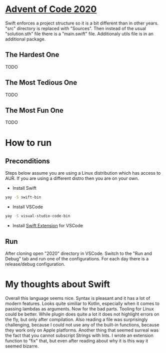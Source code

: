 # [Advent of Code 2020](https://adventofcode.com/2020)

Swift enforces a project structure so it is a bit different than in other years.
"src" directory is replaced with "Sources". Then instead of the usual "solution.sth" file
there is a "main.swift" file. Additionaly utils file is in an additional package.

## The Hardest One

TODO

## The Most Tedious One

TODO

## The Most Fun One

TODO

# How to run

## Preconditions

Steps below assume you are using a Linux distribution which has access to AUR. If you are
using a different distro then you are on your own.

- Install Swift

```bash
yay -S swift-bin
```

- Install VSCode

```bash
yay -S visual-studio-code-bin
```

- Install [Swift Extension](https://marketplace.visualstudio.com/items?itemName=sswg.swift-lang) for VSCode

## Run

After cloning open "2020" directory in VSCode. Switch to the "Run and Debug" tab and run
one of the configurations. For each day there is a release/debug configuration.

# My thoughts about Swift

Overall this language seems nice. Syntax is pleasant and it has a lot of modern features.
Looks quite similiar to Kotlin, especially when it comes to passing lambdas as arguments.
Now for the bad parts. Tooling for Linux could be better. While plugin does quite a lot
it does not highlight errors on the fly, but only after compilation. Also reading a file
was surprisingly challenging, because I could not use any of the built-in functions, because
they work only on Apple platforms. Another thing that seemed surreal was the fact that you
cannot subscript Strings with Ints. I wrote an extension function to "fix" that, but even
after reading about why it is this way it seemed bizarre.
